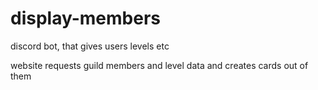 # display-members

discord bot, that gives users levels etc

website requests guild members and level data and creates cards out of them
